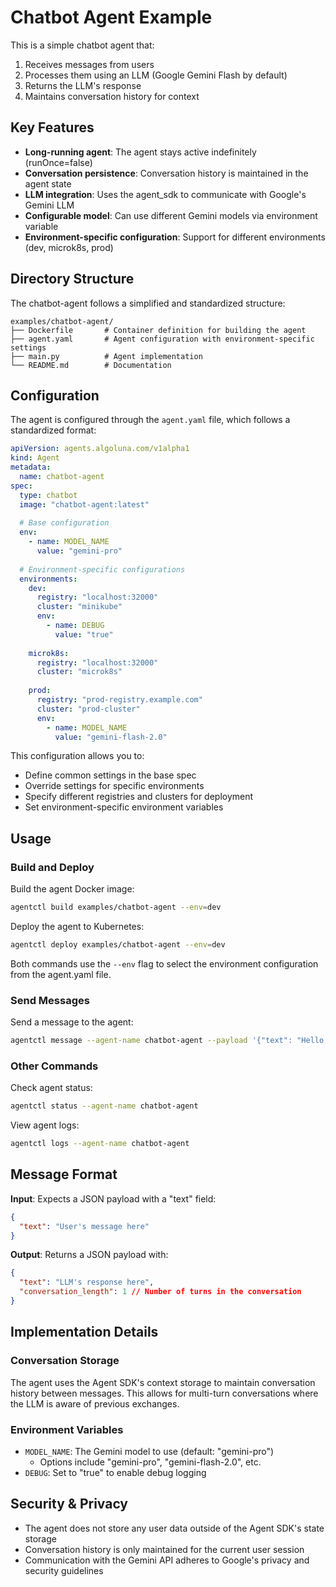 # Chatbot Agent Example

This is a simple chatbot agent that:
1. Receives messages from users
2. Processes them using an LLM (Google Gemini Flash by default)
3. Returns the LLM's response
4. Maintains conversation history for context

## Key Features

- **Long-running agent**: The agent stays active indefinitely (runOnce=false)
- **Conversation persistence**: Conversation history is maintained in the agent state
- **LLM integration**: Uses the agent_sdk to communicate with Google's Gemini LLM
- **Configurable model**: Can use different Gemini models via environment variable
- **Environment-specific configuration**: Support for different environments (dev, microk8s, prod)

## Directory Structure

The chatbot-agent follows a simplified and standardized structure:

```
examples/chatbot-agent/
├── Dockerfile       # Container definition for building the agent
├── agent.yaml       # Agent configuration with environment-specific settings
├── main.py          # Agent implementation
└── README.md        # Documentation
```

## Configuration

The agent is configured through the `agent.yaml` file, which follows a standardized format:

```yaml
apiVersion: agents.algoluna.com/v1alpha1
kind: Agent
metadata:
  name: chatbot-agent
spec:
  type: chatbot
  image: "chatbot-agent:latest"
  
  # Base configuration
  env:
    - name: MODEL_NAME
      value: "gemini-pro"
  
  # Environment-specific configurations
  environments:
    dev:
      registry: "localhost:32000"
      cluster: "minikube"
      env:
        - name: DEBUG
          value: "true"
    
    microk8s:
      registry: "localhost:32000"
      cluster: "microk8s"
    
    prod:
      registry: "prod-registry.example.com"
      cluster: "prod-cluster"
      env:
        - name: MODEL_NAME
          value: "gemini-flash-2.0"
```

This configuration allows you to:
- Define common settings in the base spec
- Override settings for specific environments
- Specify different registries and clusters for deployment
- Set environment-specific environment variables

## Usage

### Build and Deploy

Build the agent Docker image:
```bash
agentctl build examples/chatbot-agent --env=dev
```

Deploy the agent to Kubernetes:
```bash
agentctl deploy examples/chatbot-agent --env=dev
```

Both commands use the `--env` flag to select the environment configuration from the agent.yaml file.

### Send Messages

Send a message to the agent:
```bash
agentctl message --agent-name chatbot-agent --payload '{"text": "Hello, how are you today?"}'
```

### Other Commands

Check agent status:
```bash
agentctl status --agent-name chatbot-agent
```

View agent logs:
```bash
agentctl logs --agent-name chatbot-agent
```

## Message Format

**Input**: Expects a JSON payload with a "text" field:
```json
{
  "text": "User's message here"
}
```

**Output**: Returns a JSON payload with:
```json
{
  "text": "LLM's response here",
  "conversation_length": 1 // Number of turns in the conversation
}
```

## Implementation Details

### Conversation Storage

The agent uses the Agent SDK's context storage to maintain conversation history between messages. This allows for multi-turn conversations where the LLM is aware of previous exchanges.

### Environment Variables

- `MODEL_NAME`: The Gemini model to use (default: "gemini-pro")
  - Options include "gemini-pro", "gemini-flash-2.0", etc.
- `DEBUG`: Set to "true" to enable debug logging

## Security & Privacy

- The agent does not store any user data outside of the Agent SDK's state storage
- Conversation history is only maintained for the current user session
- Communication with the Gemini API adheres to Google's privacy and security guidelines
